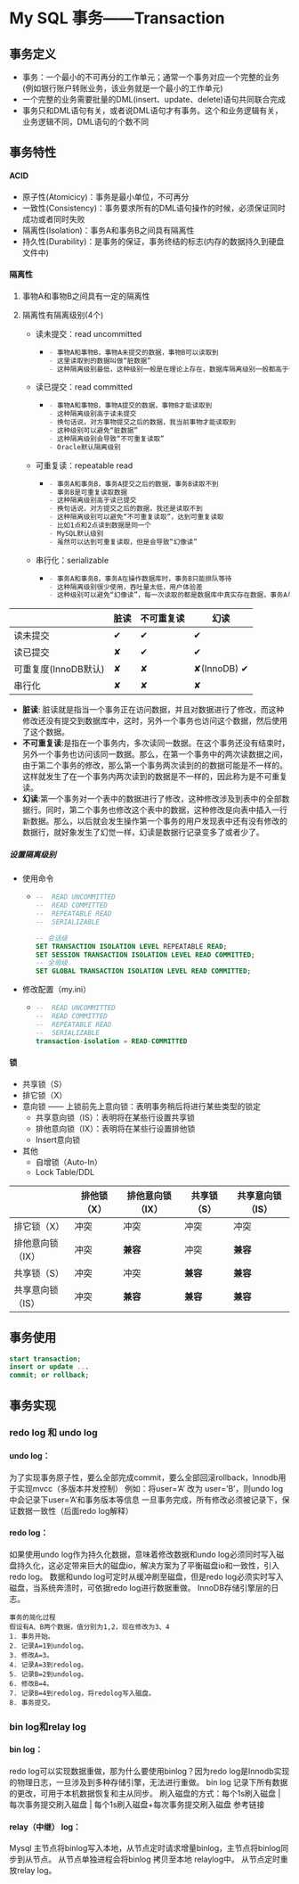 # My SQL 事务——Transaction

## 事务定义

- 事务：一个最小的不可再分的工作单元；通常一个事务对应一个完整的业务(例如银行账户转账业务，该业务就是一个最小的工作单元)
- 一个完整的业务需要批量的DML(insert、update、delete)语句共同联合完成
- 事务只和DML语句有关，或者说DML语句才有事务。这个和业务逻辑有关，业务逻辑不同，DML语句的个数不同

## 事务特性

#### ACID

- 原子性(Atomicicy)：事务是最小单位，不可再分
- 一致性(Consistency)：事务要求所有的DML语句操作的时候，必须保证同时成功或者同时失败
- 隔离性(Isolation)：事务A和事务B之间具有隔离性
- 持久性(Durability)：是事务的保证，事务终结的标志(内存的数据持久到硬盘文件中)

#### 隔离性

1. 事物A和事物B之间具有一定的隔离性

2. 隔离性有隔离级别(4个)

   - 读未提交：read uncommitted

     - ```sql
       - 事物A和事物B，事物A未提交的数据，事物B可以读取到
       - 这里读取到的数据叫做“脏数据”
       - 这种隔离级别最低，这种级别一般是在理论上存在，数据库隔离级别一般都高于该级别
       ```

   - 读已提交：read committed

     - ```sql
       - 事物A和事物B，事物A提交的数据，事物B才能读取到
       - 这种隔离级别高于读未提交
       - 换句话说，对方事物提交之后的数据，我当前事物才能读取到
       - 这种级别可以避免“脏数据”
       - 这种隔离级别会导致“不可重复读取”
       - Oracle默认隔离级别
       ```

   - 可重复读：repeatable read

     - ```sql
       - 事务A和事务B，事务A提交之后的数据，事务B读取不到
       - 事务B是可重复读取数据
       - 这种隔离级别高于读已提交
       - 换句话说，对方提交之后的数据，我还是读取不到
       - 这种隔离级别可以避免“不可重复读取”，达到可重复读取
       - 比如1点和2点读到数据是同一个
       - MySQL默认级别
       - 虽然可以达到可重复读取，但是会导致“幻像读”
       ```

   - 串行化：serializable

     - ```sql
       - 事务A和事务B，事务A在操作数据库时，事务B只能排队等待
       - 这种隔离级别很少使用，吞吐量太低，用户体验差
       - 这种级别可以避免“幻像读”，每一次读取的都是数据库中真实存在数据，事务A与事务B串行，而不并发
       ```

|                      | 脏读 | 不可重复读 | 幻读        |
| -------------------- | ---- | ---------- | ----------- |
| 读未提交             | ✔    | ✔          | ✔           |
| 读已提交             | ✘    | ✔          | ✔           |
| 可重复度(InnoDB默认) | ✘    | ✘          | ✘(InnoDB) ✔ |
| 串行化               | ✘    | ✘          | ✘           |

- **脏读**: 脏读就是指当一个事务正在访问数据，并且对数据进行了修改，而这种修改还没有提交到数据库中，这时，另外一个事务也访问这个数据，然后使用了这个数据。
- **不可重复读**:是指在一个事务内，多次读同一数据。在这个事务还没有结束时，另外一个事务也访问该同一数据。那么，在第一个事务中的两次读数据之间，由于第二个事务的修改，那么第一个事务两次读到的的数据可能是不一样的。这样就发生了在一个事务内两次读到的数据是不一样的，因此称为是不可重复读。
- **幻读**:第一个事务对一个表中的数据进行了修改，这种修改涉及到表中的全部数据行。同时，第二个事务也修改这个表中的数据，这种修改是向表中插入一行新数据。那么，以后就会发生操作第一个事务的用户发现表中还有没有修改的数据行，就好象发生了幻觉一样，幻读是数据行记录变多了或者少了。

##### 设置隔离级别

- 使用命令

  - ```sql
    --	READ UNCOMMITTED
    --	READ COMMITTED
    --	REPEATABLE READ
    --	SERIALIZABLE
    
    -- 会话级
    SET TRANSACTION ISOLATION LEVEL REPEATABLE READ;
    SET SESSION TRANSACTION ISOLATION LEVEL READ COMMITTED;
    -- 全局级
    SET GLOBAL TRANSACTION ISOLATION LEVEL READ COMMITTED;
    ```

- 修改配置（my.ini）

  - ```sql
    --	READ UNCOMMITTED
    --	READ COMMITTED
    --	REPEATABLE READ
    --	SERIALIZABLE
    transaction-isolation = READ-COMMITTED
    ```

#### 锁

- 共享锁（S）
- 排它锁（X）
- 意向锁 —— 上锁前先上意向锁：表明事务稍后将进行某些类型的锁定
  - 共享意向锁（IS）：表明将在某些行设置共享锁
  - 排他意向锁（IX）：表明将在某些行设置排他锁
  - Insert意向锁
- 其他
  - 自增锁（Auto-In）
  - Lock Table/DDL

|                  | 排他锁（X） | 排他意向锁（IX） | 共享锁 （S） | 共享意向锁（IS） |
| ---------------- | ----------- | ---------------- | ------------ | ---------------- |
| 排它锁（X）      | 冲突        | 冲突             | 冲突         | 冲突             |
| 排他意向锁（IX） | 冲突        | **兼容**         | 冲突         | **兼容**         |
| 共享锁（S）      | 冲突        | 冲突             | **兼容**     | **兼容**         |
| 共享意向锁（IS） | 冲突        | **兼容**         | **兼容**     | **兼容**         |



## 事务使用

```sql
start transaction;
insert or update ...
commit; or rollback;
```



## 事务实现

### redo log 和 undo log

#### undo log：

为了实现事务原子性，要么全部完成commit，要么全部回滚rollback，Innodb用于实现mvcc（多版本并发控制）
例如：将user=’A’ 改为 user=’B’，则undo log中会记录下user=’A’和事务版本等信息
一旦事务完成，所有修改必须被记录下，保证数据一致性（后面redo log解释）

#### redo log：

如果使用undo log作为持久化数据，意味着修改数据和undo log必须同时写入磁盘持久化，这必定带来巨大的磁盘io，解决方案为了平衡磁盘io和一致性，引入redo log。
数据和undo log可定时从缓冲刷至磁盘，但是redo log必须实时写入磁盘，当系统奔溃时，可依据redo log进行数据重做。
InnoDB存储引擎层的日志。

```
事务的简化过程
假设有A、B两个数据，值分别为1,2，现在修改为3、4
1. 事务开始。
2. 记录A=1到undolog。
3. 修改A=3。
4. 记录A=3到redolog。
5. 记录B=2到undolog。
6. 修改B=4。
7. 记录B=4到redolog，将redolog写入磁盘。
8. 事务提交。

```

### bin log和relay log

#### bin log：

redo log可以实现数据重做，那为什么要使用binlog？因为redo log是Innodb实现的物理日志，一旦涉及到多种存储引擎，无法进行重做。
bin log 记录下所有数据的更改，可用于本机数据恢复和主从同步。
刷入磁盘的方式：每个1s刷入磁盘 | 每次事务提交刷入磁盘 | 每个1s刷入磁盘+每次事务提交刷入磁盘
参考链接

#### relay（中继） log：

Mysql 主节点将binlog写入本地，从节点定时请求增量binlog，主节点将binlog同步到从节点。
从节点单独进程会将binlog 拷贝至本地 relaylog中。
从节点定时重放relay log。
